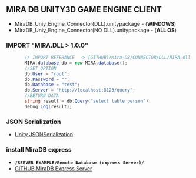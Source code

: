 ## MIRA DB UNITY3D GAME ENGINE CLIENT


* MiraDB_Uniy_Engine_Connector(DLL).unitypackage -  (**WINDOWS**)
* MiraDB_Uniy_Engine_Connector(NO DLL).unitypackage - (**ALL OS**)

### IMPORT "MIRA.DLL > 1.0.0"
```c#
       // IMPORT REFERANCE  -> [GITHUB]/Mira-DB/CONNECTOR/DLL/MIRA.dll
       MIRA.database db = new MIRA.database();
       //SET OPTION
       db.User = "root";
       db.Password = "";
       db.Database = "test";
       db.Server = "http://localhost:8123/query";
       //RETURN DATA
       string result = db.Query("select table person");
       Debug.Log(result);
```

### JSON Serialization
* [Unity JSONSerialization](https://docs.unity3d.com/Manual/JSONSerialization.html "Unity JSONSerialization")

### install MiraDB express
* **`/SERVER EXAMPLE/Remote Database (express Server)/`**
* [GITHUB MiraDB Express Server](https://github.com/Nodeclient/Mira-DB "[GITHUB]")
